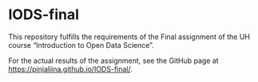 # IODS-final
This repository fulfills the requirements of the Final assignment of the UH course “Introduction to Open Data Science”.

For the actual results of the assignment, see the GitHub page at https://pinjaliina.github.io/IODS-final/.
